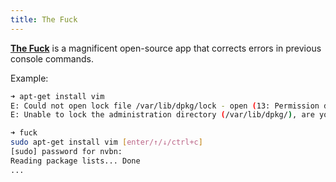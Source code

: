 ```yaml
---
title: The Fuck
---
```


[**The Fuck**](https://github.com/nvbn/thefuck) is a magnificent open-source app that corrects errors in previous console commands.

Example:

```bash
➜ apt-get install vim
E: Could not open lock file /var/lib/dpkg/lock - open (13: Permission denied)
E: Unable to lock the administration directory (/var/lib/dpkg/), are you root?

➜ fuck
sudo apt-get install vim [enter/↑/↓/ctrl+c]
[sudo] password for nvbn:
Reading package lists... Done
...
```
